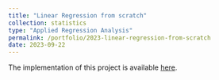 ```yaml
---
title: "Linear Regression from scratch"
collection: statistics
type: "Applied Regression Analysis"
permalink: /portfolio/2023-linear-regression-from-scratch
date: 2023-09-22
---
```


The implementation of this project is available [here]().

